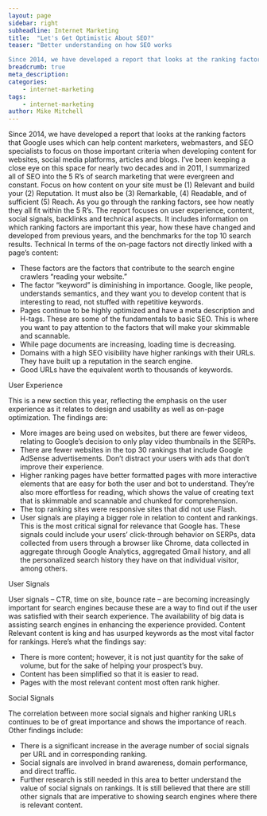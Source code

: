 ```yaml
---
layout: page
sidebar: right
subheadline: Internet Marketing
title:  "Let's Get Optimistic About SEO?"
teaser: "Better understanding on how SEO works 

Since 2014, we have developed a report that looks at the ranking factors that Google uses which can help content marketers, webmasters, and SEO specialists to focus on those important criteria when developing content for websites, social media platforms, articles and blogs."
breadcrumb: true
meta_description:
categories:
    - internet-marketing
tags:
    - internet-marketing
author: Mike Mitchell
--- 
```


Since 2014, we have developed a report that looks at the ranking factors that Google uses which can help content marketers, webmasters, and SEO specialists to focus on those important criteria when developing content for websites, social media platforms, articles and blogs.
I’ve been keeping a close eye on this space for nearly two decades and in 2011, I summarized all of SEO into the 5 R’s of search marketing that were evergreen and constant. Focus on how content on your site must be (1) Relevant and build your (2) Reputation. It must also be (3) Remarkable, (4) Readable, and of sufficient (5) Reach.
As you go through the ranking factors, see how neatly they all fit within the 5 R’s. The report focuses on user experience, content, social signals, backlinks and technical aspects. It includes information on which ranking factors are important this year, how these have changed and developed from previous years, and the benchmarks for the top 10 search results.
Technical
In terms of the on-page factors not directly linked with a page’s content:
-  These factors are the factors that contribute to the search engine crawlers “reading your website.”
-  The factor “keyword” is diminishing in importance. Google, like people, understands semantics, and they want you to develop content that is interesting to read, not stuffed with repetitive keywords.
-  Pages continue to be highly optimized and have a meta description and H-tags. These are some of the fundamentals to basic SEO. This is where you want to pay attention to the factors that will make your skimmable and scannable.
-  While page documents are increasing, loading time is decreasing.
-  Domains with a high SEO visibility have higher rankings with their URLs. They have built up a reputation in the search engine.
-  Good URLs have the equivalent worth to thousands of keywords.

User Experience

This is a new section this year, reflecting the emphasis on the user experience as it relates to design and usability as well as on-page optimization. The findings are:
-  More images are being used on websites, but there are fewer videos, relating to Google’s decision to only play video thumbnails in the SERPs.
-  There are fewer websites in the top 30 rankings that include Google AdSense advertisements. Don’t distract your users with ads that don’t improve their experience.
-  Higher ranking pages have better formatted pages with more interactive elements that are easy for both the user and bot to understand. They’re also more effortless for reading, which shows the value of creating text that is skimmable and scannable and chunked for comprehension.
-  The top ranking sites were responsive sites that did not use Flash.
-  User signals are playing a bigger role in relation to content and rankings. This is the most critical signal for relevance that Google has. These signals could include your users’ click-through behavior on SERPs, data collected from users through a browser like Chrome, data collected in aggregate through Google Analytics, aggregated Gmail history, and all the personalized search history they have on that individual visitor, among others.

User Signals

User signals – CTR, time on site, bounce rate – are becoming increasingly important for search engines because these are a way to find out if the user was satisfied with their search experience. The availability of big data is assisting search engines in enhancing the experience provided.
Content
Relevant content is king and has usurped keywords as the most vital factor for rankings. Here’s what the findings say:
-  There is more content; however, it is not just quantity for the sake of volume, but for the sake of helping your prospect’s buy.
-  Content has been simplified so that it is easier to read.
-  Pages with the most relevant content most often rank higher.

Social Signals

The correlation between more social signals and higher ranking URLs continues to be of great importance and shows the importance of reach. Other findings include:
-  There is a significant increase in the average number of social signals per URL and in corresponding ranking.
-  Social signals are involved in brand awareness, domain performance, and direct traffic.
-  Further research is still needed in this area to better understand the value of social signals on rankings. It is still believed that there are still other signals that are imperative to showing search engines where there is relevant content.

